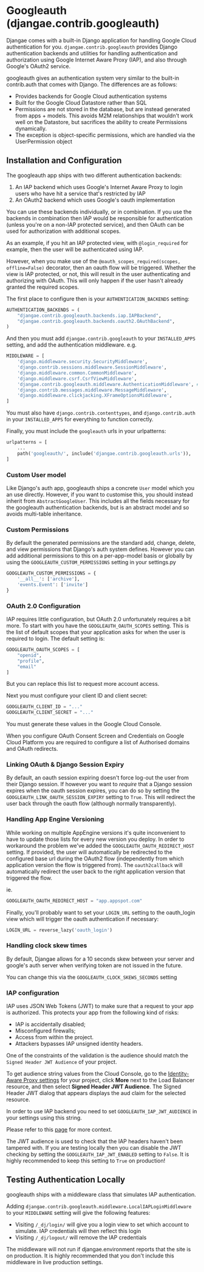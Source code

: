 
# Googleauth (djangae.contrib.googleauth)

Djangae comes with a built-in Django application for handling Google Cloud authentication for you. `djangae.contrib.googleauth`
provides Django authentication backends and utilities for handling authentication and authorization using Google Internet Aware Proxy
(IAP), and also through Google's OAuth2 service.

googleauth gives an authentication system very similar to the built-in contrib.auth that comes with Django. The differences
are as follows:

 - Provides backends for Google Cloud authentication systems
 - Built for the Google Cloud Datastore rather than SQL
 - Permissions are not stored in the database, but are instead generated from apps + models. This avoids M2M relationships
   that wouldn't work well on the Datastore, but sacrifices the ability to create Permissions dynamically.
 - The exception is object-specific permissions, which are handled via the UserPermission object


## Installation and Configuration

The googleauth app ships with two different authentication backends:

 1. An IAP backend which uses Google's Internet Aware Proxy to login users who have hit a service that's restricted by IAP
 2. An OAuth2 backend which uses Google's oauth implementation

You can use these backends individually, or in combination. If you use the backends in combination then IAP would be responsible
for authentication (unless you're on a non-IAP protected service), and then OAuth can be used for authorization with additional scopes.

As an example, if you hit an IAP protected view, with `@login_required` for example, then the user will be authenticated using IAP.

However, when you make use of the `@oauth_scopes_required(scopes, offline=False)` decorator, then an oauth flow will be triggered. Whether the view
is IAP protected, or not, this will result in the user authenticating and authorizing with OAuth. This will only happen if the user hasn't
already granted the required scopes.

The first place to configure then is your `AUTHENTICATION_BACKENDS` setting:

```python
AUTHENTICATION_BACKENDS = (
    "djangae.contrib.googleauth.backends.iap.IAPBackend",
    "djangae.contrib.googleauth.backends.oauth2.OAuthBackend",
)
```

And then you must add `djangae.contrib.googleauth` to your `INSTALLED_APPS` setting, and add the authentication middleware. e.g.

```python
MIDDLEWARE = [
    'django.middleware.security.SecurityMiddleware',
    'django.contrib.sessions.middleware.SessionMiddleware',
    'django.middleware.common.CommonMiddleware',
    'django.middleware.csrf.CsrfViewMiddleware',
    'djangae.contrib.googleauth.middleware.AuthenticationMiddleware', # <--
    'django.contrib.messages.middleware.MessageMiddleware',
    'django.middleware.clickjacking.XFrameOptionsMiddleware',
]
```

You must also have `django.contrib.contenttypes`, and `django.contrib.auth` in your `INSTALLED_APPS` for everything to function correctly.

Finally, you must include the `googleauth` urls in your urlpatterns:

```python
urlpatterns = [
    ...
    path('googleauth/', include('djangae.contrib.googleauth.urls')),
]
```

### Custom User model

Like Django's auth app, googleauth ships a concrete `User` model which you an use directly. However, if you want to customise this, you should
instead inherit from `AbstractGoogleUser`. This includes all the fields necessary for the googleauth authentication backends, but is an abstract
model and so avoids multi-table inheritance.

### Custom Permissions

By default the generated permissions are the standard add, change, delete, and view permissions that Django's auth system
defines. However you can add additional permissions to this on a per-app-model basis or globally by using the `GOOGLEAUTH_CUSTOM_PERMISSIONS`
setting in your settings.py

```python
GOOGLEAUTH_CUSTOM_PERMISSIONS = {
    '__all__': ['archive'],
    'events.Event': ['invite']
}
```

### OAuth 2.0 Configuration

IAP requires little configuration, but OAuth 2.0 unfortunately requires a bit more. To start with you have the `GOOGLEAUTH_OAUTH_SCOPES` setting. This
is the list of default scopes that your application asks for when the user is required to login. The default setting is:

```python
GOOGLEAUTH_OAUTH_SCOPES = [
    "openid",
    "profile",
    "email"
]
```

But you can replace this list to request more account access.

Next you must configure your client ID and client secret:

```python
GOOGLEAUTH_CLIENT_ID = "..."
GOOGLEAUTH_CLIENT_SECRET = "..."
```

You must generate these values in the Google Cloud Console.

When you configure OAuth Consent Screen and Credentials on Google Cloud Platform you are
required to configure a list of Authorised domains and OAuth redirects.

### Linking OAuth & Django Session Expiry

By default, an oauth session expiring doesn't force log-out the user from their Django session. If however you want to *require* that a Django session
expires when the oauth session expires, you can do so by setting the `GOOGLEAUTH_LINK_OAUTH_SESSION_EXPIRY` setting to `True`. This will redirect the user back through the oauth flow (although normally transparently).

### Handling App Engine Versioning

While working on multiple AppEngine versions it's quite inconvenient to have to update those lists for every new version you deploy.
In order to workaround the problem we've added the `GOOGLEAUTH_OAUTH_REDIRECT_HOST` setting.
If provided, the user will automatically be redirected to the configured base url during the OAuth2 flow (independently from which application version the flow is triggered from).
The `oauth2callback` will automatically redirect the user back to the right application version that triggered the flow.

ie.
```python
GOOGLEAUTH_OAUTH_REDIRECT_HOST = "app.appspot.com"
```

Finally, you'll probably want to set your `LOGIN_URL` setting to the oauth_login view which will trigger the oauth
authentication if necessary:

```python
LOGIN_URL = reverse_lazy('oauth_login')
```

### Handling clock skew times
By default, Djangae allows for a 10 seconds skew between your server and google's
auth server when verifying token are not issued in the future.

You can change this via the `GOOGLEAUTH_CLOCK_SKEWS_SECONDS` setting

### IAP configuration
IAP uses JSON Web Tokens (JWT) to make sure that a request to your app is authorized. This protects your app from the following kind of risks:

- IAP is accidentally disabled;
- Misconfigured firewalls;
- Access from within the project.
- Attackers bypasses IAP unsigned identity headers.

One of the constraints of the validation is the audience should match the `Signed Header JWT Audience` of your project.

To get audience string values from the Cloud Console, go to the [Identity-Aware Proxy settings](https://console.cloud.google.com/security/iap/?_ga=2.175450922.908770789.1613644087-688439372.1485967413) for your project, click **More** next to the Load Balancer resource, and then select **Signed Header JWT Audience**. The Signed Header JWT dialog that appears displays the aud claim for the selected resource.

In order to use IAP backend you need to set `GOOGLEAUTH_IAP_JWT_AUDIENCE` in your settings using this string.

Please refer to this [page](https://cloud.google.com/iap/docs/signed-headers-howto#verifying_the_jwt_header) for more context.

The JWT audience is used to check that the IAP headers haven't been tampered with. If you are testing
locally then you can disable the JWT checking by setting the `GOOGLEAUTH_IAP_JWT_ENABLED` setting
to `False`. It is highly recommended to keep this setting to `True` on production!

## Testing Authentication Locally

googleauth ships with a middleware class that simulates IAP authentication.

Adding `djangae.contrib.googleauth.middleware.LocalIAPLoginMiddleware` to your `MIDDLEWARE` setting will give the following
features:

 - Visiting `/_dj/login/` will give you a login view to set which account to simulate. IAP credentials will then reflect this login
 - Visiting `/_dj/logout/` will remove the IAP credentials

The middleware will not run if djangae.environment reports that the site is on production. It is highly recommended that you
don't include this middleware in live production settings.
